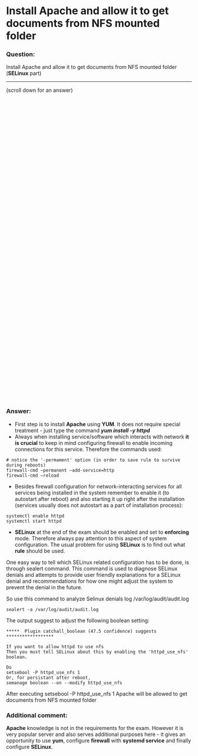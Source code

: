 # Install Apache and allow it to get documents from NFS mounted folder 

### Question:
Install Apache and allow it to get documents from NFS mounted folder (**SELinux** part)

***
(scroll down for an answer)

<br/><br/><br/><br/><br/><br/><br/><br/><br/><br/><br/><br/><br/><br/><br/><br/><br/><br/><br/><br/><br/><br/><br/><br/>
<br/><br/><br/><br/><br/><br/><br/><br/><br/><br/><br/><br/><br/><br/><br/><br/><br/><br/><br/><br/><br/><br/><br/><br/>

### Answer:

* First step is to install **Apache** using **YUM**. It does not require special treatment - just type the command ***yum install -y httpd***
* Always when installing service/software which interacts with network **it is crucial** to keep in mind configuring firewall to enable incoming
connections for this service. Therefore the commands used:

```
# notice the '-permament' option (in order to save rule to survive during reboots)
firewall-cmd –permanent –add-service=http
firewall-cmd –reload
```

* Besides firewall configuration for network-interacting services for all services being installed in the system remember to enable it (to autostart after reboot)
and also starting it up right after the installation (services usually does not autostart as a part of installation process):

```
systemctl enable httpd
systemctl start httpd
```

* **SELinux** at the end of the exam should be enabled and set to **enforcing** mode. Therefore always pay attention to this aspect of system
configuration. The usual problem for using **SELinux** is to find out what **rule** should be used. 

One easy way to tell which SELinux related configuration has to be done, is through sealert command. This command is used to diagnose SELinux 
denials and attempts to provide user friendly explanations for a SELinux denial  and  recommendations for how one might adjust the system to 
prevent the denial in the future.
       
So use this command to analyze Selinux denials log /var/log/audit/audit.log
```
sealert -a /var/log/audit/audit.log
```

The output suggest to adjust the following boolean setting:

```
*****  Plugin catchall_boolean (47.5 confidence) suggests   ******************

If you want to allow httpd to use nfs
Then you must tell SELinux about this by enabling the 'httpd_use_nfs' boolean.

Do
setsebool -P httpd_use_nfs 1
Or, for persistant after reboot,
semanage boolean --on --modify httpd_use_nfs
```

After executing setsebool -P httpd_use_nfs 1 Apache will be allowed to get documents from NFS mounted folder 



### Additional comment:

**Apache** knowledge is not in the requirements for the exam. However it is very popular server and also serves additional purposes here - 
it gives an opportunity to use **yum**, configure **firewall** with **systemd service** and finally configure **SELinux**.
<br />

